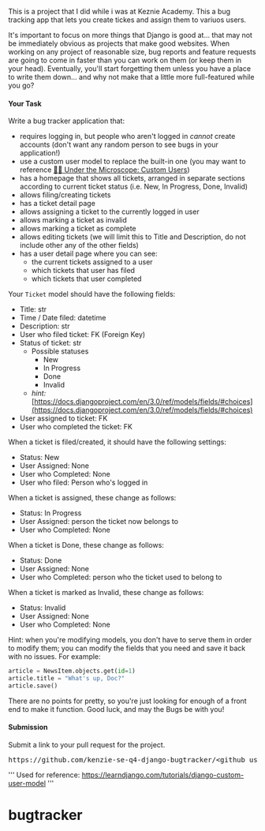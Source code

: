 This is a project that I did while i was at Keznie Academy. This a bug tracking app that lets you create tickes and assign them to variuos users.




It's important to focus on more things that Django is good at... that may not be immediately obvious as projects that make good websites. When working on any project of reasonable size, bug reports and feature requests are going to come in faster than you can work on them (or keep them in your head). Eventually, you'll start forgetting them unless you have a place to write them down... and why not make that a little more full-featured while you go?

#### **Your Task**

Write a bug tracker application that:

- requires logging in, but people who aren't logged in _cannot_ create accounts (don't want any random person to see bugs in your application!)
- use a custom user model to replace the built-in one (you may want to reference [👨‍🔬 Under the Microscope: Custom Users](https://my.kenzie.academy/courses/148/modules/items/22362 "👨‍🔬 Under the Microscope: Custom Users"))
- has a homepage that shows all tickets, arranged in separate sections according to current ticket status (i.e. New, In Progress, Done, Invalid)
- allows filing/creating tickets
- has a ticket detail page
- allows assigning a ticket to the currently logged in user
- allows marking a ticket as invalid
- allows marking a ticket as complete
- allows editing tickets (we will limit this to Title and Description, do not include other any of the other fields)
- has a user detail page where you can see:
  - the current tickets assigned to a user
  - which tickets that user has filed
  - which tickets that user completed

Your `Ticket` model should have the following fields:

- Title: str
- Time / Date filed: datetime
- Description: str
- User who filed ticket: FK (Foreign Key)
- Status of ticket: str
  - Possible statuses
    - New
    - In Progress
    - Done
    - Invalid
  - _hint:_ [https://docs.djangoproject.com/en/3.0/ref/models/fields/#choices](https://docs.djangoproject.com/en/3.0/ref/models/fields/#choices)
- User assigned to ticket: FK
- User who completed the ticket: FK

When a ticket is filed/created, it should have the following settings:

- Status: New
- User Assigned: None
- User who Completed: None
- User who filed: Person who's logged in

When a ticket is assigned, these change as follows:

- Status: In Progress
- User Assigned: person the ticket now belongs to
- User who Completed: None

When a ticket is Done, these change as follows:

- Status: Done
- User Assigned: None
- User who Completed: person who the ticket used to belong to

When a ticket is marked as Invalid, these change as follows:

- Status: Invalid
- User Assigned: None
- User who Completed: None

Hint: when you're modifying models, you don't have to serve them in order to modify them; you can modify the fields that you need and save it back with no issues. For example:

```python
article = NewsItem.objects.get(id=1)
article.title = "What's up, Doc?"
article.save()
```

There are no points for pretty, so you're just looking for enough of a front end to make it function. Good luck, and may the Bugs be with you!

#### **Submission**

Submit a link to your pull request for the project.

<pre>https://github.com/kenzie-se-q4-django-bugtracker/&ltgithub_username&gt/pull/&ltnumber&gt</pre>

'''
Used for reference:
https://learndjango.com/tutorials/django-custom-user-model
'''
# bugtracker
